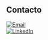 ## Contacto
[![Email](https://img.shields.io/badge/nestordiaz@gmail.com-mail_personal-D14836?style=for-the-badge&logo=gmail&logoColor=white&labelColor=101010)](mailto:nestordiaz@gmail.com)
</br>
[![LinkedIn](https://img.shields.io/badge/LinkedIn-Nestor_Diaz-0077B5?style=for-the-badge&logo=linkedin&logoColor=white&labelColor=101010)](https://www.linkedin.com/in/contadornestordiaz/)
